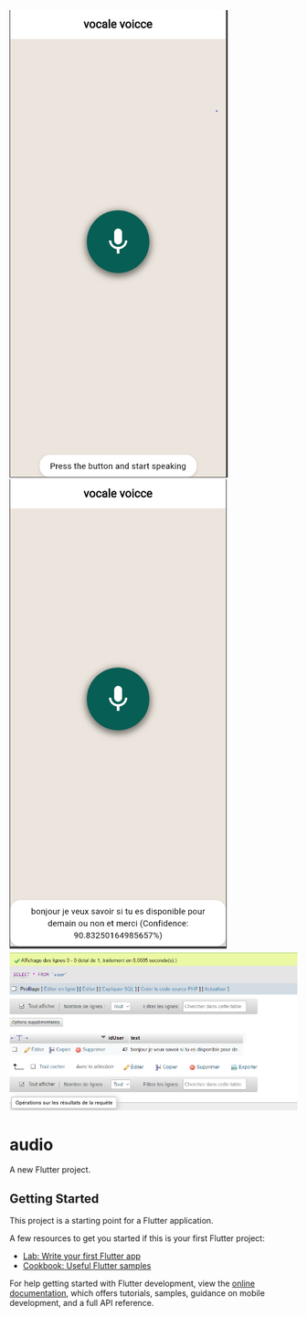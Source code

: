 









![Capture d'écran 1](img/Capture.png)
![Capture d'écran 2](img/Capture2.png)
![Capture d'écran 3](img/Capture3.png)



# audio

A new Flutter project.

## Getting Started

This project is a starting point for a Flutter application.

A few resources to get you started if this is your first Flutter project:

- [Lab: Write your first Flutter app](https://docs.flutter.dev/get-started/codelab)
- [Cookbook: Useful Flutter samples](https://docs.flutter.dev/cookbook)

For help getting started with Flutter development, view the
[online documentation](https://docs.flutter.dev/), which offers tutorials,
samples, guidance on mobile development, and a full API reference.
